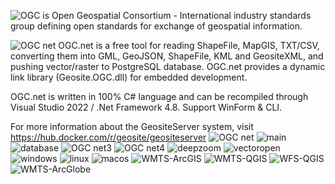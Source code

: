 ![OGC](https://user-images.githubusercontent.com/18747589/133953815-4e82a879-689c-4e31-9c26-ed66e2884d58.png) is Open Geospatial Consortium - International industry standards group defining open standards for exchange of geospatial information.

![OGC net](https://user-images.githubusercontent.com/18747589/135204947-1c49d178-1968-4012-ad0d-a8f00131a80f.png)
OGC.net is a free tool for reading ShapeFile, MapGIS, TXT/CSV,  converting them into GML, GeoJSON, ShapeFile, KML and GeositeXML, and pushing vector/raster to PostgreSQL database.
OGC.net provides a dynamic link library (Geosite.OGC.dll) for embedded development.

OGC.net is written in 100% C# language and can be recompiled through Visual Studio 2022 / .Net Framework 4.8. Support WinForm & CLI.

For more information about the GeositeServer system, visit https://hub.docker.com/r/geosite/geositeserver
![OGC net](https://user-images.githubusercontent.com/18747589/146144208-959eb6b4-02b7-48e1-8f53-a811cb7ff4a9.png)
![main](https://user-images.githubusercontent.com/18747589/140446546-12d14265-36f3-4dfe-b17f-01ba24334dd3.png)
![database](https://user-images.githubusercontent.com/18747589/140446576-31b371b0-7bac-40b2-9e66-220e4c7e89f9.png)
![OGC net3](https://user-images.githubusercontent.com/18747589/133953864-e796053c-880e-44c3-a121-5ffd14f572e9.png)
![OGC net4](https://user-images.githubusercontent.com/18747589/133953865-7832b9e2-adae-49e9-aa66-ea5a3bd66e4d.png)
![deepzoom](https://user-images.githubusercontent.com/18747589/138704082-74cb51a6-62af-49ff-81c0-694438aa82ba.png)
![vectoropen](https://user-images.githubusercontent.com/18747589/135033496-bdeb09e5-5094-4dc7-a7c8-0f22548f8c16.png)
![windows](https://user-images.githubusercontent.com/18747589/153534025-9fe53808-10fc-45fd-bb2c-d711d3a2667f.png)
![linux](https://user-images.githubusercontent.com/18747589/153534036-bdefa0e6-c7e0-4689-811f-8bfaff822098.png)
![macos](https://user-images.githubusercontent.com/18747589/153534053-2c3e217c-8c6c-4c1c-81b9-6b76d600456c.png)
![WMTS-ArcGIS](https://user-images.githubusercontent.com/18747589/160277314-553eff16-27b4-49e3-afe9-ce56d3db9cd6.png)
![WMTS-QGIS](https://user-images.githubusercontent.com/18747589/160277320-4e67859c-4201-4762-83a4-6e8dd35b4714.png)
![WFS-QGIS](https://user-images.githubusercontent.com/18747589/165215155-e5703da2-c54e-4ff2-8dcd-c4020f979bbf.png)
![WMTS-ArcGlobe](https://user-images.githubusercontent.com/18747589/164638432-761fe32e-b56d-4ec5-85cd-d3f32cd89ebc.png)






